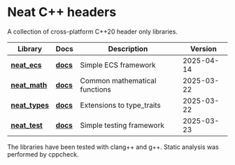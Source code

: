 # Neat C++ headers

A collection of cross-platform C++20 header only libraries.

| Library                          | Docs                           | Description                   | Version    |
| -------------------------------- | ------------------------------ | ----------------------------- | ---------- |
| **[neat_ecs](neat_ecs.hpp)**     | **[docs](docs/neat_ecs.md)**   | Simple ECS framework          | 2025-04-14 |
| **[neat_math](neat_math.hpp)**   | **[docs](docs/neat_math.md)**  | Common mathematical functions | 2025-03-22 |
| **[neat_types](neat_types.hpp)** | **[docs](docs/neat_types.md)** | Extensions to type_traits     | 2025-03-22 |
| **[neat_test](neat_test.hpp)**   | **[docs](docs/neat_test.md)**  | Simple testing framework      | 2025-03-23 |

The libraries have been tested with clang++ and g++. Static analysis was performed by cppcheck.